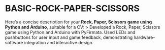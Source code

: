 # BASIC-ROCK-PAPER-SCISSORS
Here’s a concise description for your **Rock, Paper, Scissors game using Python and Arduino**, suitable for a CV:  > Developed a Rock, Paper, Scissors game using Python and Arduino with PyFirmata. Used LEDs and pushbuttons for user input and game feedback, demonstrating hardware-software integration and interactive design.
